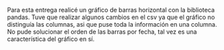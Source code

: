 Para esta entrega realicé un gráfico de barras horizontal con la biblioteca pandas.
Tuve que realizar algunos cambios en el csv ya que el gráfico no distinguía las columnas, asi que puse toda la información en una columna.
No pude solucionar el orden de las barras por fecha, tal vez es una característica del gráfico en sí.
